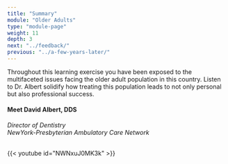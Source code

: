 ```yaml
---
title: "Summary"
module: "Older Adults"
type: "module-page"
weight: 11
depth: 3
next: "../feedback/"
previous: "../a-few-years-later/"
---
```

<form method="post" action="."><div class="pageblock"><p>Throughout this learning exercise you have been exposed to the multifaceted issues facing the older adult population in this country.  Listen to Dr. Albert solidify how treating this population leads to not only personal but also professional success.</p>
<h4>Meet David Albert, DDS</h4>
<p><i>Director of Dentistry</i>
<br/><i> NewYork-Presbyterian Ambulatory Care Network</i></p>

<br/>
{{< youtube id="NWNxuJ0MK3k" >}}</div></form>